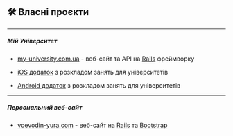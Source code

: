 ## 🛠 Власні проєкти

<hr class="col-3 col-md-2 mb-5">

##### Мій Університет

* [my-university.com.ua][my-university] - веб-сайт та API на [Rails][rails] фреймворку [<i class="bi bi-github"></i>][my-university-server-rails]

* [iOS додаток][my-university-ios] з розкладом занять для університетів [<i class="bi bi-github"></i>][my-university-ios-source]

* [Android додаток][my-university-android] з розкладом занять для університетів [<i class="bi bi-github"></i>][my-university-android-source]
  
[my-university]: https://my-university.com.ua
[rails]: https://rubyonrails.org
[my-university-server-rails]: https://github.com/university-my/server-rails
  
[my-university-ios]: https://itunes.apple.com/ua/app/university-schedule/id1440425058
[my-university-ios-source]: https://github.com/university-my/ios
[my-university-android]: https://play.google.com/store/apps/details?id=ua.com.myuniversity
[my-university-android-source]: https://github.com/university-my/android
---

##### Персональний веб-сайт
* [voevodin-yura.com][voevodin-yura] - веб-сайт на [Rails][rails] та [Bootstrap][bootstrap] [<i class="bi bi-github"></i>][blog]
  
[voevodin-yura]: https://voevodin-yura.com
[bootstrap]: https://getbootstrap.com
[blog]: https://github.com/yura-voevodin/blog-rails
